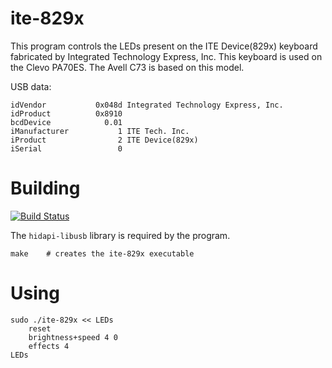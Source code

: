 # ite-829x

This program controls the LEDs present on the ITE Device(829x) keyboard
fabricated by Integrated Technology Express, Inc.
This keyboard is used on the Clevo PA70ES.
The Avell C73 is based on this model.

USB data:

    idVendor           0x048d Integrated Technology Express, Inc.
    idProduct          0x8910
    bcdDevice            0.01
    iManufacturer           1 ITE Tech. Inc.
    iProduct                2 ITE Device(829x)
    iSerial                 0

# Building

[![Build Status](https://travis-ci.com/matheusmoreira/ite-829x.svg?branch=master)](https://travis-ci.com/matheusmoreira/ite-829x)

The `hidapi-libusb` library is required by the program.

    make    # creates the ite-829x executable

# Using

    sudo ./ite-829x << LEDs
        reset
        brightness+speed 4 0
        effects 4
    LEDs
